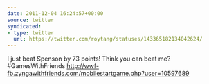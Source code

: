```yaml
---
date: 2011-12-04 16:24:57+00:00
source: twitter
syndicated:
- type: twitter
  url: https://twitter.com/roytang/statuses/143365182134042624/
---
```


I just beat Spenson by 73 points! Think you can beat me? #GamesWithFriends http://wwf-fb.zyngawithfriends.com/mobilestartgame.php?user=10597689